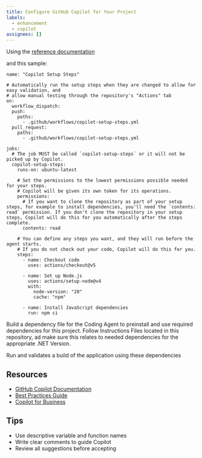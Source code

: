 ```yaml
---
title: Configure GitHub Copilot for Your Project
labels:
  - enhancement
  - copilot
assignees: []
---
```


Using the [reference documentation](https://docs.github.com/en/copilot/how-tos/use-copilot-agents/coding-agent/customize-the-agent-environment)

and this sample:

```
name: "Copilot Setup Steps"

# Automatically run the setup steps when they are changed to allow for easy validation, and
# allow manual testing through the repository's "Actions" tab
on:
  workflow_dispatch:
  push:
    paths:
      - .github/workflows/copilot-setup-steps.yml
  pull_request:
    paths:
      - .github/workflows/copilot-setup-steps.yml

jobs:
  # The job MUST be called `copilot-setup-steps` or it will not be picked up by Copilot.
  copilot-setup-steps:
    runs-on: ubuntu-latest

    # Set the permissions to the lowest permissions possible needed for your steps.
    # Copilot will be given its own token for its operations.
    permissions:
      # If you want to clone the repository as part of your setup steps, for example to install dependencies, you'll need the `contents: read` permission. If you don't clone the repository in your setup steps, Copilot will do this for you automatically after the steps complete.
      contents: read

    # You can define any steps you want, and they will run before the agent starts.
    # If you do not check out your code, Copilot will do this for you.
    steps:
      - name: Checkout code
        uses: actions/checkout@v5

      - name: Set up Node.js
        uses: actions/setup-node@v4
        with:
          node-version: "20"
          cache: "npm"

      - name: Install JavaScript dependencies
        run: npm ci

```

Build a dependency file for the Coding Agent to preinstall and use required dependencies for this project. 
Follow Instructions Files located in this repository, ad make sure this relates to needed dependencies for the appropriate .NET Version.  

Run and validates a build of the application using these dependencies

## Resources

- [GitHub Copilot Documentation](https://docs.github.com/en/copilot)
- [Best Practices Guide](https://github.com/features/copilot/plans)
- [Copilot for Business](https://github.com/features/copilot/plans)

## Tips

- Use descriptive variable and function names
- Write clear comments to guide Copilot
- Review all suggestions before accepting
